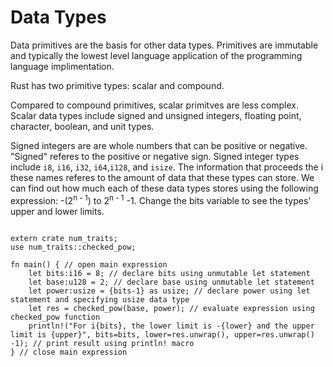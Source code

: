 # Data Types

Data primitives are the basis for other data types. Primitives are immutable and typically the lowest level language application of the programming language implimentation.

Rust has two primitive types: scalar and compound.

Compared to compound primitives, scalar primitves are less complex. Scalar data types include signed and unsigned integers, floating point, character, boolean, and unit types.

Signed integers are are whole numbers that can be positive or negative. "Signed" referes to the positive or negative sign. Signed integer types include `i8`, `i16`, `i32`, `i64`,`i128`, and `isize`. The information that proceeds the i these names referes to the amount of data that these types can store. We can find out how much each of these data types stores using the following expression: -(2<sup>n - 1</sup>) to 2<sup>n -
1</sup> -1. Change the bits variable to see the types' upper and lower limits.

```rust,editable

extern crate num_traits;
use num_traits::checked_pow;

fn main() { // open main expression
    let bits:i16 = 8; // declare bits using unmutable let statement 
    let base:u128 = 2; // declare base using unmutable let statement 
    let power:usize = {bits-1} as usize; // declare power using let statement and specifying usize data type
    let res = checked_pow(base, power); // evaluate expression using checked_pow function
    println!("For i{bits}, the lower limit is -{lower} and the upper limit is {upper}", bits=bits, lower=res.unwrap(), upper=res.unwrap() -1); // print result using println! macro
} // close main expression

```
